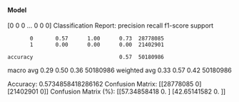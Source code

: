 #### Model
[0 0 0 ... 0 0 0]
Classification Report:
              precision    recall  f1-score   support

           0       0.57      1.00      0.73  28778085
           1       0.00      0.00      0.00  21402901

    accuracy                           0.57  50180986
   macro avg       0.29      0.50      0.36  50180986
weighted avg       0.33      0.57      0.42  50180986

Accuracy: 0.5734858418286162
Confusion Matrix:
[[28778085        0]
 [21402901        0]]
Confusion Matrix (%):
[[57.34858418  0.        ]
 [42.65141582  0.        ]]
